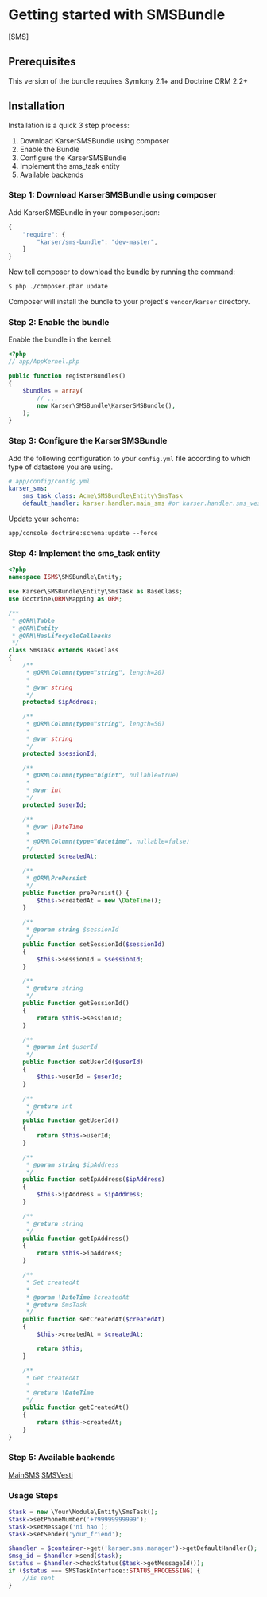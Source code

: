 Getting started with SMSBundle
=============

[SMS]

## Prerequisites

This version of the bundle requires Symfony 2.1+ and Doctrine ORM 2.2+

## Installation

Installation is a quick 3 step process:

1. Download KarserSMSBundle using composer
2. Enable the Bundle
3. Configure the KarserSMSBundle
4. Implement the sms_task entity
5. Available backends

### Step 1: Download KarserSMSBundle using composer

Add KarserSMSBundle in your composer.json:

```js
{
    "require": {
        "karser/sms-bundle": "dev-master",
    }
}
```

Now tell composer to download the bundle by running the command:

``` bash
$ php ./composer.phar update
```

Composer will install the bundle to your project's `vendor/karser` directory.

### Step 2: Enable the bundle

Enable the bundle in the kernel:

``` php
<?php
// app/AppKernel.php

public function registerBundles()
{
    $bundles = array(
        // ...
        new Karser\SMSBundle\KarserSMSBundle(),
    );
}
```

### Step 3: Configure the KarserSMSBundle

Add the following configuration to your `config.yml` file according to which type
of datastore you are using.

``` yaml
# app/config/config.yml
karser_sms:
    sms_task_class: Acme\SMSBundle\Entity\SmsTask
    default_handler: karser.handler.main_sms #or karser.handler.sms_vesti
```

Update your schema:
```
app/console doctrine:schema:update --force
```
### Step 4: Implement the sms_task entity

``` php
<?php
namespace ISMS\SMSBundle\Entity;

use Karser\SMSBundle\Entity\SmsTask as BaseClass;
use Doctrine\ORM\Mapping as ORM;

/**
 * @ORM\Table
 * @ORM\Entity
 * @ORM\HasLifecycleCallbacks
 */
class SmsTask extends BaseClass
{
    /**
     * @ORM\Column(type="string", length=20)
     *
     * @var string
     */
    protected $ipAddress;

    /**
     * @ORM\Column(type="string", length=50)
     *
     * @var string
     */
    protected $sessionId;

    /**
     * @ORM\Column(type="bigint", nullable=true)
     *
     * @var int
     */
    protected $userId;

    /**
     * @var \DateTime
     *
     * @ORM\Column(type="datetime", nullable=false)
     */
    protected $createdAt;

    /**
     * @ORM\PrePersist
     */
    public function prePersist() {
        $this->createdAt = new \DateTime();
    }

    /**
     * @param string $sessionId
     */
    public function setSessionId($sessionId)
    {
        $this->sessionId = $sessionId;
    }

    /**
     * @return string
     */
    public function getSessionId()
    {
        return $this->sessionId;
    }

    /**
     * @param int $userId
     */
    public function setUserId($userId)
    {
        $this->userId = $userId;
    }

    /**
     * @return int
     */
    public function getUserId()
    {
        return $this->userId;
    }

    /**
     * @param string $ipAddress
     */
    public function setIpAddress($ipAddress)
    {
        $this->ipAddress = $ipAddress;
    }

    /**
     * @return string
     */
    public function getIpAddress()
    {
        return $this->ipAddress;
    }

    /**
     * Set createdAt
     *
     * @param \DateTime $createdAt
     * @return SmsTask
     */
    public function setCreatedAt($createdAt)
    {
        $this->createdAt = $createdAt;

        return $this;
    }

    /**
     * Get createdAt
     *
     * @return \DateTime
     */
    public function getCreatedAt()
    {
        return $this->createdAt;
    }
}
```

### Step 5: Available backends
[MainSMS](https://github.com/karser/MainSMSBundle)
[SMSVesti](https://github.com/karser/SMSVestiBundle)

### Usage Steps
``` php
$task = new \Your\Module\Entity\SmsTask();
$task->setPhoneNumber('+799999999999');
$task->setMessage('ni hao');
$task->setSender('your_friend');

$handler = $container->get('karser.sms.manager')->getDefaultHandler();
$msg_id = $handler->send($task);
$status = $handler->checkStatus($task->getMessageId());
if ($status === SMSTaskInterface::STATUS_PROCESSING) {
    //is sent
}
```
